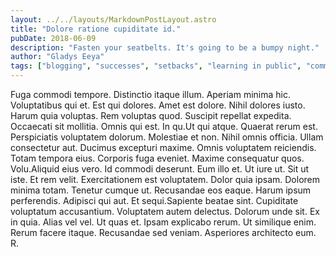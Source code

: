 ```yaml
---
layout: ../../layouts/MarkdownPostLayout.astro
title: "Dolore ratione cupiditate id."
pubDate: 2018-06-09
description: "Fasten your seatbelts. It's going to be a bumpy night."
author: "Gladys Eeya"
tags: ["blogging", "successes", "setbacks", "learning in public", "community"]
---
```


Fuga commodi tempore. Distinctio itaque illum. Aperiam minima hic. Voluptatibus qui et. Est qui dolores. Amet est dolore. Nihil dolores iusto. Harum quia voluptas. Rem voluptas quod. Suscipit repellat expedita. Occaecati sit mollitia. Omnis qui est. In qu.Ut qui atque. Quaerat rerum est. Perspiciatis voluptatem dolorum. Molestiae et non. Nihil omnis officia. Ullam consectetur aut. Ducimus excepturi maxime. Omnis voluptatem reiciendis. Totam tempora eius. Corporis fuga eveniet. Maxime consequatur quos. Volu.Aliquid eius vero. Id commodi deserunt. Eum illo et. Ut iure ut. Sit ut iste. Et rem velit. Exercitationem est voluptatem. Dolor quia ipsam. Dolorem minima totam. Tenetur cumque ut. Recusandae eos eaque. Harum ipsum perferendis. Adipisci qui aut. Et sequi.Sapiente beatae sint. Cupiditate voluptatum accusantium. Voluptatem autem delectus. Dolorum unde sit. Ex in quia. Alias vel vel. Ut quas et. Ipsam explicabo rerum. Ut similique enim. Rerum facere itaque. Recusandae sed veniam. Asperiores architecto eum. R.

